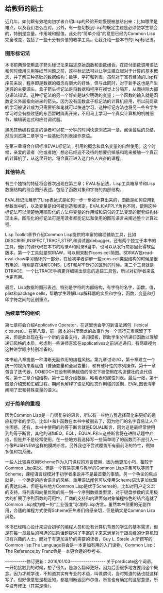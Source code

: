## 给教师的贴士

近几年，如何跟有效地向初学者介绍Lisp的经验开始慢慢被总结出来：比如哪里是难点，以及我们怎么应对。另外，有一些切换到Lisp的既定主题是必须使学生领会的，特别是变量，作用域和赋值。此处的“简单介绍”的意思已经为Common Lisp完全改变，包括了一些十分有价值的教学工具。让我介绍一些本书的Lisp标记法。

### 图形标记法

本书前两章使用盒子箭头标记法来描述原始函数和函数组合。在应付函数调用语法和何时使用引用等细节问题之前，这种标记法可以让学生建立起对于计算的基本概念，并了解三种基础的数据结构：数字，字符和列表。虽然对于富有经验的Lisp程序员来说，程序即是数据的概念有很大的好处，但与此同时，对于新手这也是产生迷惑的主要源头。盒子箭头标记法是将数据和程序在视觉上分隔开，从而排除大部分语法错误。这种标记法的另一个好处是缺少明确的变量；一个函数的输入就是函数定义外面指向进来的箭头。因为没有函数盒子标记法的计算机应用，所以前两章的学习被设计成为只需要纸和笔就可以快速学习。这种标记方法也将另一些令学生学习时会有挫败感的东西暂时隔离开来，不用马上学习一个真实计算机的机械细节，编辑表达式和应付调试器。

熟悉其他编程语言的读者可以花一分钟的时间快速浏览第一章，阅读最后的总结，然后浏览第二章学习一些基础的列表操作原语。

在第三章将会介绍标准EVAL标记法；引用的概念和具名变量的自然使用。这个时候，亲爱的读者（他或者她）想必已经迫不及待的想要扔掉纸和笔来接触一个真正的计算机了，从这里开始，将会真正进入这门令人兴奋的课程。

### 其他特点

有三个独特的特征将会首次出现在第三章；EVAL标记法，Lisp工具箱章节和Lisp数据结构的综合图形表述，包括了函数对象和字符的内部结构。

EVAL标记法展示了Lisp表达式是如何一步一步被计算出来的，函数是如何应用到参数当中的，以及变量是如何被创造和绑定。EVAL和APPLY角色不同，使用这种标记法可以清楚地用图形化的方法将变量的作用域和语句的无法变现的嵌套结构体现出来。图形化的标记法可是用读者都能记忆和使用的图形语言来阐述整个计算过程。

Lisp Toolkit章节介绍Common Lisp提供的丰富的编程辅助工具，比如DESCRIBE,INSPECT,TRACE,STEP,和调试器debugger。还有两个独立于本书的工具，他们的源代码在本书的附录A和附录B当中，也可以从发行商那里获得软盘版本。第一个工具就是SDRAW，可以用来制作cons cell简图。SDRAW是read-eval-draw学习循环的一部分，在给初学者讲解一些cons cell类型结构的时候是很有用的，特别是在讲解CONS，LIST和APPEND的区别的时候。第二个工具就是DTRACE，一个比TRACE手机更详细输出信息的追踪工具包，所以对初学者来说也更有用。

最后，Lisp数据的图形表述，特别是字符的内部结构，有字符的名字，函数，值，plist和package cells，帮助学生理解Lisp解释器的实质和字符，函数，变量和打印字符之间的区别重点。

### 后续章节的组织

第七章将会介绍Applicative Operator，在这里也会学习到语法闭包（lexical closures）。在第八章，前一版本的书里面龙的故事作为一个流行元素保留了下来，但是此处现在有一个新的设备支持，递归模板，帮助学生分析递归函数以理解递归风格的本质。考虑到一些讲师喜欢在applicatives之前讲述递归，有两章视为这种讲学顺序特别准备的。

本书前八章提倡一种清晰无副作用的编程风格。第九章讨论I/O，第十章建立一个统一的视角来看赋值（普通变量和全局变量），和有破坏性的序列操作。第十一章包含了迭代器，DO和DO*在没有明确赋值的情况下被使用在构造健壮的迭代语句。第十二章介绍结构，第十三章介绍数组，哈希表和属性列表。最后一张，第十四章介绍宏和汇编过程。期间也解释了语法和动态作用域的区别，EVAL图表清晰阐明了宏和特殊变量的语义。

### 对于简单的重视

因为Common Lisp是一门很复杂的语言，所以有一些地方我选择简化来更好的适应初学者的学习。比如1+和1-函数在本书中被删去了，因为他们的名字容易让人产生困惑。还有，本书中使用的的等于断言就是EQUAL断言，因为这是最经常使用到的等于断言，其他的诸如EQ，EQL，EQUALP和=这些断言将在进阶话题中介绍，但是并不是经常使用。在一些地方我选择写一些简单明了的函数而不是引入一个像PUSHNEW这样的模糊断言。另外我也不尝试覆盖所有最前沿的特性，例如多值和包系统。

一些人比较喜欢用Scheme作为入门课程的方言使用，因为他更加小巧，相较于Common Lisp来说。但是一个容易实用与教学的Common Lisp子集可以等同于Scheme，课程语言规模对于初学者来说并不是最首要的事情。另一个争论的焦点就是，一个确定的适合语言的风格，重用语法闭包可以使用Scheme语法更加优雅的表达出来。但是有些地方Common Lisp是优于Scheme的，比如对用户定义宏的支持，将列表和向量优雅的统一到一个序列数据类型里，对于键盘参数的实用极大的扩展了序列函数的可用性。厂商的支持和内建面向对象编程特色的结合造就了Common Lisp成为唯一的“工业强度”水准的Lisp方言。虽然本书侧重的无副作用，合适的编程方式使得Scheme狂热者们倍感亲切，但是确实是Common Lisp风格。

本书已经精心设计来迎合初学的编程人员和没有计算机背景的学生的基本需求，但是在每一章最后的可选的进阶话题提供了丰富的才来来满足对于跟高级的计算机知识有兴趣的人士。而对于有更加进阶的需要的读者，Guy L. Steele Jr.所撰写的Common lisp:The Language将会是一本更加有用的入门读物。Common Lisp：The Reference,by Franz会是一本更合适的参考书。


-----------修订更新：2016/01/03------------------
关于predicate这个词语，一开始接触到的时候，想了很久，是怎么翻译更好，因为后面很多地方要用这个概念。因为才疏学浅，不知道其实有专业的术语，叫做谓词，当时知道的话也就这样写了。但好像意思是相近的，都是判断返回布尔值，断言也有确定的这层意思，所幸没有修正（其实是懒）。
